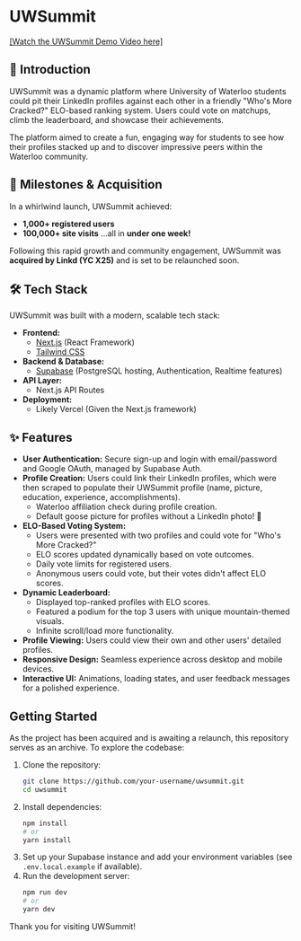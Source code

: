 # UWSummit

[[Watch the UWSummit Demo Video here]](/public/DemoVideo.mp4)

## 👋 Introduction

UWSummit was a dynamic platform where University of Waterloo students could pit their LinkedIn profiles against each other in a friendly "Who's More Cracked?" ELO-based ranking system. Users could vote on matchups, climb the leaderboard, and showcase their achievements.

The platform aimed to create a fun, engaging way for students to see how their profiles stacked up and to discover impressive peers within the Waterloo community.

## 🚀 Milestones & Acquisition

In a whirlwind launch, UWSummit achieved:
*   **1,000+ registered users**
*   **100,000+ site visits**
...all in **under one week!**

Following this rapid growth and community engagement, UWSummit was **acquired by Linkd (YC X25)** and is set to be relaunched soon.

## 🛠️ Tech Stack

UWSummit was built with a modern, scalable tech stack:

*   **Frontend:**
    *   [Next.js](https://nextjs.org/) (React Framework)
    *   [Tailwind CSS](https://tailwindcss.com/)
*   **Backend & Database:**
    *   [Supabase](https://supabase.io/) (PostgreSQL hosting, Authentication, Realtime features)
*   **API Layer:**
    *   Next.js API Routes
*   **Deployment:**
    *   Likely Vercel (Given the Next.js framework)

## ✨ Features

*   **User Authentication:** Secure sign-up and login with email/password and Google OAuth, managed by Supabase Auth.
*   **Profile Creation:** Users could link their LinkedIn profiles, which were then scraped to populate their UWSummit profile (name, picture, education, experience, accomplishments).
    *   Waterloo affiliation check during profile creation.
    *   Default goose picture for profiles without a LinkedIn photo! 🦆
*   **ELO-Based Voting System:**
    *   Users were presented with two profiles and could vote for "Who's More Cracked?"
    *   ELO scores updated dynamically based on vote outcomes.
    *   Daily vote limits for registered users.
    *   Anonymous users could vote, but their votes didn't affect ELO scores.
*   **Dynamic Leaderboard:**
    *   Displayed top-ranked profiles with ELO scores.
    *   Featured a podium for the top 3 users with unique mountain-themed visuals.
    *   Infinite scroll/load more functionality.
*   **Profile Viewing:** Users could view their own and other users' detailed profiles.
*   **Responsive Design:** Seamless experience across desktop and mobile devices.
*   **Interactive UI:** Animations, loading states, and user feedback messages for a polished experience.

## Getting Started

As the project has been acquired and is awaiting a relaunch, this repository serves as an archive. To explore the codebase:

1.  Clone the repository:
    ```bash
    git clone https://github.com/your-username/uwsummit.git
    cd uwsummit
    ```
2.  Install dependencies:
    ```bash
    npm install
    # or
    yarn install
    ```
3.  Set up your Supabase instance and add your environment variables (see `.env.local.example` if available).
4.  Run the development server:
    ```bash
    npm run dev
    # or
    yarn dev
    ```

Thank you for visiting UWSummit!

